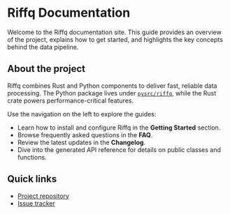 # Riffq Documentation

Welcome to the Riffq documentation site. This guide provides an overview of the project, explains how to get started, and highlights the key concepts behind the data pipeline.

## About the project

Riffq combines Rust and Python components to deliver fast, reliable data processing. The Python package lives under [`pysrc/riffq`](../pysrc/riffq), while the Rust crate powers performance-critical features.

Use the navigation on the left to explore the guides:

- Learn how to install and configure Riffq in the **Getting Started** section.
- Browse frequently asked questions in the **FAQ**.
- Review the latest updates in the **Changelog**.
- Dive into the generated API reference for details on public classes and functions.

## Quick links

- [Project repository](https://github.com/riffle-io/riffq)
- [Issue tracker](https://github.com/riffle-io/riffq/issues)
